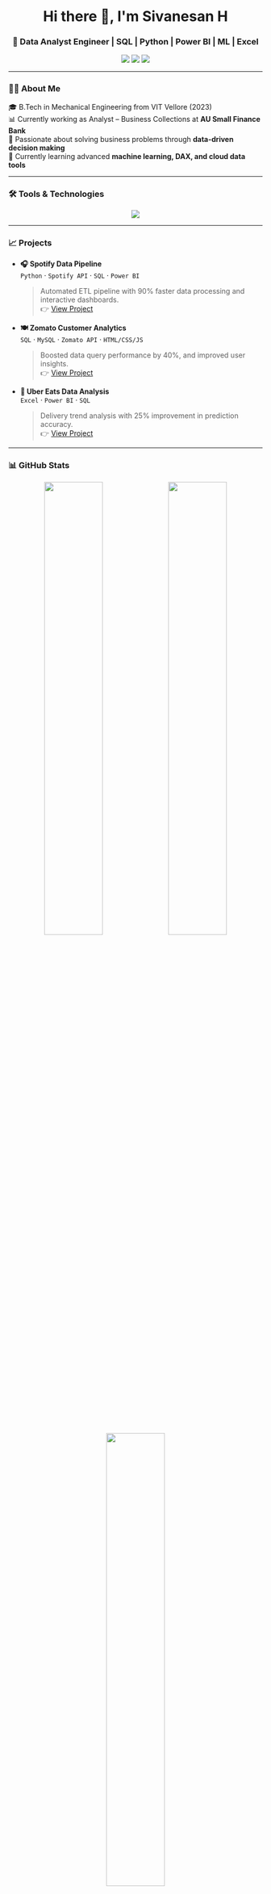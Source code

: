 <!-- GitHub Profile README for Sivanesan H -->

<h1 align="center">Hi there 👋, I'm Sivanesan H</h1>
<h3 align="center">🚀 Data Analyst Engineer | SQL | Python | Power BI | ML | Excel</h3>

<p align="center">
  <img src="https://img.shields.io/badge/Data%20Analytics-Expert-green?style=flat-square" />
  <img src="https://img.shields.io/badge/Power%20BI-Dashboarding-yellow?style=flat-square" />
  <img src="https://img.shields.io/badge/Machine%20Learning-Active%20Learner-blue?style=flat-square" />
</p>

---

### 👨‍💻 About Me

🎓 B.Tech in Mechanical Engineering from VIT Vellore (2023)  
📊 Currently working as Analyst – Business Collections at **AU Small Finance Bank**  
📌 Passionate about solving business problems through **data-driven decision making**  
🌱 Currently learning advanced **machine learning, DAX, and cloud data tools**

---

### 🛠️ Tools & Technologies

<p align="center">
  <img src="https://skillicons.dev/icons?i=python,sql,excel,tableau,powerbi,github,vscode" />
</p>

---

### 📈 Projects

- **🎧 Spotify Data Pipeline**  
  `Python` · `Spotify API` · `SQL` · `Power BI`  
  > Automated ETL pipeline with 90% faster data processing and interactive dashboards.  
  👉 [View Project](#)

- **🍽️ Zomato Customer Analytics**  
  `SQL` · `MySQL` · `Zomato API` · `HTML/CSS/JS`  
  > Boosted data query performance by 40%, and improved user insights.  
  👉 [View Project](#)

- **🛵 Uber Eats Data Analysis**  
  `Excel` · `Power BI` · `SQL`  
  > Delivery trend analysis with 25% improvement in prediction accuracy.  
  👉 [View Project](#)

---

### 📊 GitHub Stats

<p align="center">
  <img src="https://github-readme-stats.vercel.app/api?username=Sivanesh231&show_icons=true&theme=github_dark&hide_border=true" width="48%" />
  <img src="https://github-readme-streak-stats.herokuapp.com/?user=sivanesanh&theme=github-dark&hide_border=true" width="48%" />
</p>

<p align="center">
  <img src="https://github-readme-stats.vercel.app/api/top-langs/?username=sivanesanh&layout=compact&theme=github_dark&hide_border=true" width="48%" />
</p>

---

### 📫 Let's Connect

📧 **Email:** sivanesanh1@gmail.com  
📱 **Phone:** +91 9384486683  
📍 **Location:** Bangalore, Karnataka  
🔗 [LinkedIn](#) · [Portfolio](#) (coming soon)

---

_“Data is the new oil, and I’m here to refine it.”_


